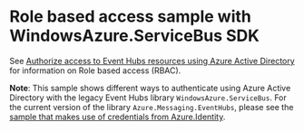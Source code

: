 # Role based access sample with WindowsAzure.ServiceBus SDK

See [Authorize access to Event Hubs resources using Azure Active Directory](https://docs.microsoft.com/azure/event-hubs/authorize-access-azure-active-directory) for information on Role based access (RBAC).

**Note**: This sample shows different ways to authenticate using Azure Active Directory with the legacy Event Hubs library `WindowsAzure.ServiceBus`.
For the current version of the library `Azure.Messaging.EventHubs`, please see the [sample that makes use of credentials from Azure.Identity](https://github.com/Azure/azure-sdk-for-net/blob/master/sdk/eventhub/Azure.Messaging.EventHubs/samples/Sample06_IdentityAndSharedAccessCredentials.md).
